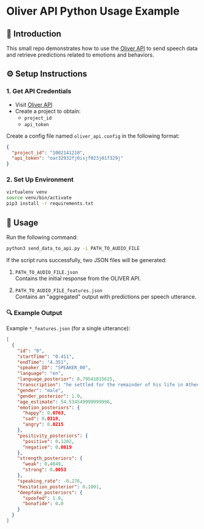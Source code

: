 # Oliver API Python Usage Example

## 📌 Introduction

This small repo demonstrates how to use the [Oliver API](https://oliver.behavioralsignals.com) to send speech data and retrieve predictions related to emotions and behaviors.

## ⚙️ Setup Instructions

### 1. Get API Credentials

- Visit [Oliver API](https://oliver.behavioralsignals.com)
- Create a project to obtain:
  - `project_id`
  - `api_token`

Create a config file named `oliver_api.config` in the following format:

```json
{
  "project_id": "1002141210",
  "api_token": "oar32932fj0isjf023j01f329j"
}
```

### 2. Set Up Environment

```bash
virtualenv venv
source venv/bin/activate
pip3 install -r requirements.txt
```

## 🚀 Usage

Run the following command:

```bash
python3 send_data_to_api.py -i PATH_TO_AUDIO_FILE
```

If the script runs successfully, two JSON files will be generated:

1. `PATH_TO_AUDIO_FILE.json`  
   Contains the initial response from the OLIVER API.

2. `PATH_TO_AUDIO_FILE_features.json`  
   Contains an "aggregated" output with predictions per speech utterance.

### 🔍 Example Output

Example `*_features.json` (for a single utterance):

```json
[
  {
    "id": "0",
    "startTime": "0.411",
    "endTime": "4.351",
    "speaker_ID": "SPEAKER_00",
    "language": "en",
    "language_posterior": 0.79541015625,
    "transcription": "he settled for the remainder of his life in Athens",
    "gender": "male",
    "gender_posterior": 1.0,
    "age_estimate": 54.534549999999996,
    "emotion_posteriors": {
      "happy": 0.0763,
      "sad": 0.0319,
      "angry": 0.0215
    },
    "positivity_posteriors": {
      "positive": 0.1202,
      "negative": 0.0619
    },
    "strength_posteriors": {
      "weak": 0.4849,
      "strong": 0.0053
    },
    "speaking_rate": -0.276,
    "hesitation_posterior": 0.1001,
    "deepfake_posteriors": {
      "spoofed": 1.0,
      "bonafide": 0.0
    }
  }
]
```
